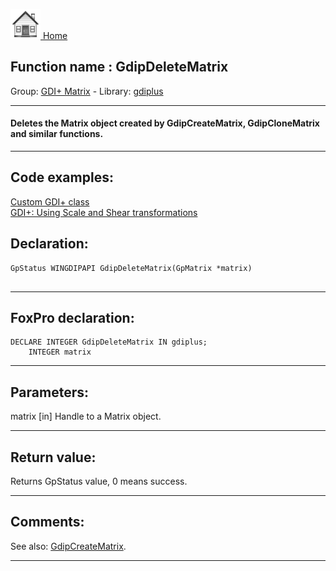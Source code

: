 [<img src="../../images/home.png"> Home ](https://github.com/VFPX/Win32API)  

## Function name : GdipDeleteMatrix
Group: [GDI+ Matrix](../../functions_group.md#GDIplus_Matrix)  -  Library: [gdiplus](../../Libraries.md#gdiplus)  
***  


#### Deletes the Matrix object created by GdipCreateMatrix, GdipCloneMatrix and similar functions.
***  


## Code examples:
[Custom GDI+ class](../../samples/sample_450.md)  
[GDI+: Using Scale and Shear transformations](../../samples/sample_479.md)  

## Declaration:
```foxpro  
GpStatus WINGDIPAPI GdipDeleteMatrix(GpMatrix *matrix)
  
```  
***  


## FoxPro declaration:
```foxpro  
DECLARE INTEGER GdipDeleteMatrix IN gdiplus;
	INTEGER matrix  
```  
***  


## Parameters:
matrix
[in] Handle to a Matrix object.  
***  


## Return value:
Returns GpStatus value, 0 means success.  
  
***  


## Comments:
See also: [GdipCreateMatrix](../gdiplus/GdipCreateMatrix.md).  
  
***  

